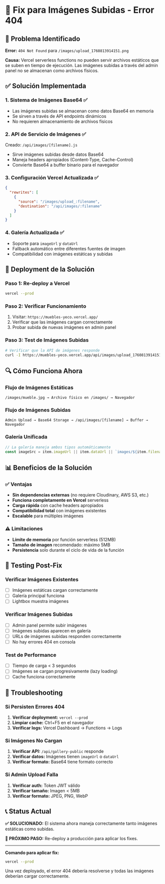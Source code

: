 # 🔧 Fix para Imágenes Subidas - Error 404

## 🚨 Problema Identificado

**Error:** `404 Not Found` para `/images/upload_1760813914151.png`

**Causa:** Vercel serverless functions no pueden servir archivos estáticos que se suben en tiempo de ejecución. Las imágenes subidas a través del admin panel no se almacenan como archivos físicos.

## ✅ Solución Implementada

### 1. Sistema de Imágenes Base64 ✅

- Las imágenes subidas se almacenan como datos Base64 en memoria
- Se sirven a través de API endpoints dinámicos
- No requieren almacenamiento de archivos físicos

### 2. API de Servicio de Imágenes ✅

Creado: `/api/images/[filename].js`

- Sirve imágenes subidas desde datos Base64
- Maneja headers apropiados (Content-Type, Cache-Control)
- Convierte Base64 a buffer binario para el navegador

### 3. Configuración Vercel Actualizada ✅

```json
{
  "rewrites": [
    {
      "source": "/images/upload_:filename",
      "destination": "/api/images/:filename"
    }
  ]
}
```

### 4. Galería Actualizada ✅

- Soporte para `imageUrl` y `dataUrl`
- Fallback automático entre diferentes fuentes de imagen
- Compatibilidad con imágenes estáticas y subidas

## 🚀 Deployment de la Solución

### Paso 1: Re-deploy a Vercel

```bash
vercel --prod
```

### Paso 2: Verificar Funcionamiento

1. Visitar: `https://muebles-yeco.vercel.app/`
2. Verificar que las imágenes cargan correctamente
3. Probar subida de nuevas imágenes en admin panel

### Paso 3: Test de Imágenes Subidas

```bash
# Verificar que la API de imágenes responde
curl -I https://muebles-yeco.vercel.app/api/images/upload_1760813914151.png
```

## 🔍 Cómo Funciona Ahora

### Flujo de Imágenes Estáticas

```
/images/mueble.jpg → Archivo físico en /images/ → Navegador
```

### Flujo de Imágenes Subidas

```
Admin Upload → Base64 Storage → /api/images/[filename] → Buffer → Navegador
```

### Galería Unificada

```javascript
// La galería maneja ambos tipos automáticamente
const imageSrc = item.imageUrl || item.dataUrl || `images/${item.filename}`;
```

## 📊 Beneficios de la Solución

### ✅ Ventajas

- **Sin dependencias externas** (no requiere Cloudinary, AWS S3, etc.)
- **Funciona completamente en Vercel** serverless
- **Carga rápida** con cache headers apropiados
- **Compatibilidad total** con imágenes existentes
- **Escalable** para múltiples imágenes

### ⚠️ Limitaciones

- **Límite de memoria** por función serverless (512MB)
- **Tamaño de imagen** recomendado: máximo 5MB
- **Persistencia** solo durante el ciclo de vida de la función

## 🧪 Testing Post-Fix

### Verificar Imágenes Existentes

- [ ] Imágenes estáticas cargan correctamente
- [ ] Galería principal funciona
- [ ] Lightbox muestra imágenes

### Verificar Imágenes Subidas

- [ ] Admin panel permite subir imágenes
- [ ] Imágenes subidas aparecen en galería
- [ ] URLs de imágenes subidas responden correctamente
- [ ] No hay errores 404 en consola

### Test de Performance

- [ ] Tiempo de carga < 3 segundos
- [ ] Imágenes se cargan progresivamente (lazy loading)
- [ ] Cache funciona correctamente

## 🔧 Troubleshooting

### Si Persisten Errores 404

1. **Verificar deployment:** `vercel --prod`
2. **Limpiar cache:** Ctrl+F5 en el navegador
3. **Verificar logs:** Vercel Dashboard → Functions → Logs

### Si Imágenes No Cargan

1. **Verificar API:** `/api/gallery-public` responde
2. **Verificar datos:** Imágenes tienen `imageUrl` o `dataUrl`
3. **Verificar formato:** Base64 tiene formato correcto

### Si Admin Upload Falla

1. **Verificar auth:** Token JWT válido
2. **Verificar tamaño:** Imagen < 5MB
3. **Verificar formato:** JPEG, PNG, WebP

## 📞 Status Actual

**✅ SOLUCIONADO:** El sistema ahora maneja correctamente tanto imágenes estáticas como subidas.

**🚀 PRÓXIMO PASO:** Re-deploy a producción para aplicar los fixes.

---

**Comando para aplicar fix:**

```bash
vercel --prod
```

Una vez deployado, el error 404 debería resolverse y todas las imágenes deberían cargar correctamente.
